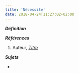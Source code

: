 ```yaml
---
title: 'Nécessité'
date: 2018-04-24T11:27:02+02:00
---
```


***Définition*** 

>

***Références***

1. Auteur, <u>*Titre*</u>

***Sujets***

- 
